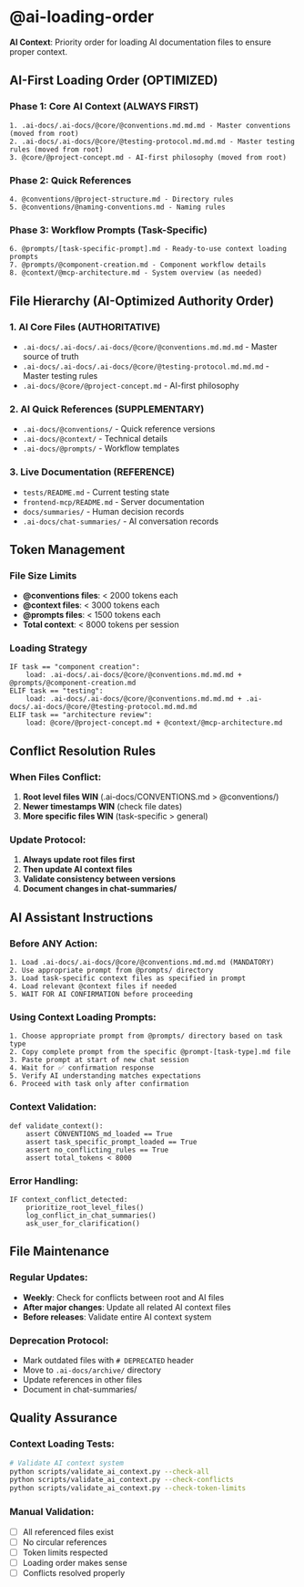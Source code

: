 # @ai-loading-order

**AI Context**: Priority order for loading AI documentation files to ensure proper context.

## AI-First Loading Order (OPTIMIZED)

### Phase 1: Core AI Context (ALWAYS FIRST)
```
1. .ai-docs/.ai-docs/@core/@conventions.md.md.md - Master conventions (moved from root)
2. .ai-docs/.ai-docs/@core/@testing-protocol.md.md.md - Master testing rules (moved from root)
3. @core/@project-concept.md - AI-first philosophy (moved from root)
```

### Phase 2: Quick References
```
4. @conventions/@project-structure.md - Directory rules
5. @conventions/@naming-conventions.md - Naming rules
```

### Phase 3: Workflow Prompts (Task-Specific)
```
6. @prompts/[task-specific-prompt].md - Ready-to-use context loading prompts
7. @prompts/@component-creation.md - Component workflow details
8. @context/@mcp-architecture.md - System overview (as needed)
```

## File Hierarchy (AI-Optimized Authority Order)

### 1. AI Core Files (AUTHORITATIVE)
- `.ai-docs/.ai-docs/.ai-docs/@core/@conventions.md.md.md` - Master source of truth
- `.ai-docs/.ai-docs/.ai-docs/@core/@testing-protocol.md.md.md` - Master testing rules
- `.ai-docs/@core/@project-concept.md` - AI-first philosophy

### 2. AI Quick References (SUPPLEMENTARY)
- `.ai-docs/@conventions/` - Quick reference versions
- `.ai-docs/@context/` - Technical details
- `.ai-docs/@prompts/` - Workflow templates

### 3. Live Documentation (REFERENCE)
- `tests/README.md` - Current testing state
- `frontend-mcp/README.md` - Server documentation
- `docs/summaries/` - Human decision records
- `.ai-docs/chat-summaries/` - AI conversation records

## Token Management

### File Size Limits
- **@conventions files**: < 2000 tokens each
- **@context files**: < 3000 tokens each  
- **@prompts files**: < 1500 tokens each
- **Total context**: < 8000 tokens per session

### Loading Strategy
```
IF task == "component creation":
    load: .ai-docs/.ai-docs/@core/@conventions.md.md.md + @prompts/@component-creation.md
ELIF task == "testing":
    load: .ai-docs/.ai-docs/@core/@conventions.md.md.md + .ai-docs/.ai-docs/@core/@testing-protocol.md.md.md
ELIF task == "architecture review":
    load: @core/@project-concept.md + @context/@mcp-architecture.md
```

## Conflict Resolution Rules

### When Files Conflict:
1. **Root level files WIN** (.ai-docs/CONVENTIONS.md > @conventions/)
2. **Newer timestamps WIN** (check file dates)
3. **More specific files WIN** (task-specific > general)

### Update Protocol:
1. **Always update root files first**
2. **Then update AI context files**
3. **Validate consistency between versions**
4. **Document changes in chat-summaries/**

## AI Assistant Instructions

### Before ANY Action:
```
1. Load .ai-docs/.ai-docs/@core/@conventions.md.md.md (MANDATORY)
2. Use appropriate prompt from @prompts/ directory
3. Load task-specific context files as specified in prompt
4. Load relevant @context files if needed
5. WAIT FOR AI CONFIRMATION before proceeding
```

### Using Context Loading Prompts:
```
1. Choose appropriate prompt from @prompts/ directory based on task type
2. Copy complete prompt from the specific @prompt-[task-type].md file
3. Paste prompt at start of new chat session
4. Wait for ✅ confirmation response
5. Verify AI understanding matches expectations
6. Proceed with task only after confirmation
```

### Context Validation:
```
def validate_context():
    assert CONVENTIONS_md_loaded == True
    assert task_specific_prompt_loaded == True
    assert no_conflicting_rules == True
    assert total_tokens < 8000
```

### Error Handling:
```
IF context_conflict_detected:
    prioritize_root_level_files()
    log_conflict_in_chat_summaries()
    ask_user_for_clarification()
```

## File Maintenance

### Regular Updates:
- **Weekly**: Check for conflicts between root and AI files
- **After major changes**: Update all related AI context files
- **Before releases**: Validate entire AI context system

### Deprecation Protocol:
- Mark outdated files with `# DEPRECATED` header
- Move to `.ai-docs/archive/` directory
- Update references in other files
- Document in chat-summaries/

## Quality Assurance

### Context Loading Tests:
```bash
# Validate AI context system
python scripts/validate_ai_context.py --check-all
python scripts/validate_ai_context.py --check-conflicts
python scripts/validate_ai_context.py --check-token-limits
```

### Manual Validation:
- [ ] All referenced files exist
- [ ] No circular references
- [ ] Token limits respected
- [ ] Loading order makes sense
- [ ] Conflicts resolved properly
